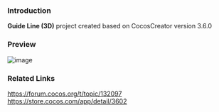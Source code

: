 ### Introduction
**Guide Line (3D)** project created based on CocosCreator version 3.6.0

### Preview
![image](../../../gif/202207/2022072601.gif)

### Related Links
https://forum.cocos.org/t/topic/132097    
https://store.cocos.com/app/detail/3602